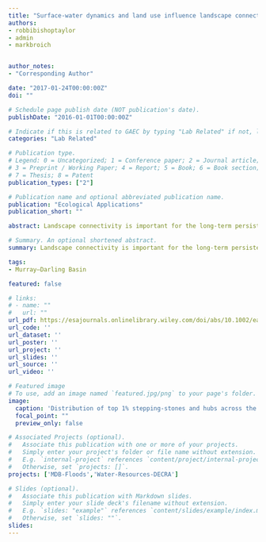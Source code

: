 ```yaml
---
title: "Surface-water dynamics and land use influence landscape connectivity across a major dryland region"
authors:
- robbibishoptaylor
- admin
- markbroich


author_notes:
- "Corresponding Author"

date: "2017-01-24T00:00:00Z"
doi: ""

# Schedule page publish date (NOT publication's date).
publishDate: "2016-01-01T00:00:00Z"

# Indicate if this is related to GAEC by typing "Lab Related" if not, leave blank
categories: "Lab Related"

# Publication type.
# Legend: 0 = Uncategorized; 1 = Conference paper; 2 = Journal article;
# 3 = Preprint / Working Paper; 4 = Report; 5 = Book; 6 = Book section;
# 7 = Thesis; 8 = Patent
publication_types: ["2"]

# Publication name and optional abbreviated publication name.
publication: "Ecological Applications"
publication_short: ""

abstract: Landscape connectivity is important for the long-term persistence of species inhabiting dryland freshwater ecosystems, with spatiotemporal surface-water dynamics (e.g., flooding) maintaining connectivity by both creating temporary habitats and providing transient opportunities for dispersal. Improving our understanding of how landscape connectivity varies with respect to surface-water dynamics and land use is an important step to maintaining biodiversity in dynamic dryland environments. Using a newly available validated Landsat TM and ETM+ surface-water time series, we modelled landscape connectivity between dynamic surface-water habitats within Australia's 1 million km2 semiarid Murray Darling Basin across a 25-yr period (1987–2011). We identified key habitats that serve as well-connected “hubs,” or “stepping-stones” that allow long-distance movements through surface-water habitat networks. We compared distributions of these habitats for short- and long-distance dispersal species during dry, average, and wet seasons, and across land-use types. The distribution of stepping-stones and hubs varied both spatially and temporally, with temporal changes driven by drought and flooding dynamics. Conservation areas and natural environments contained higher than expected proportions of both stepping-stones and hubs throughout the time series; however, highly modified agricultural landscapes increased in importance during wet seasons. Irrigated landscapes contained particularly high proportions of well-connected hubs for long-distance dispersers, but remained relatively disconnected for less vagile organisms. The habitats identified by our study may serve as ideal high-priority targets for land-use specific management aimed at maintaining or improving dispersal between surface-water habitats, potentially providing benefits to biodiversity beyond the immediate site scale. Our results also highlight the importance of accounting for the influence of spatial and temporal surface-water dynamics when studying landscape connectivity within highly variable dryland environments.

# Summary. An optional shortened abstract.
summary: Landscape connectivity is important for the long-term persistence of species inhabiting dryland freshwater ecosystems, with spatiotemporal surface-water dynamics (e.g., flooding) maintaining connectivity by both creating temporary habitats and providing transient opportunities for dispersal.

tags:
- Murray–Darling Basin

featured: false

# links:
# - name: ""
#   url: ""
url_pdf: https://esajournals.onlinelibrary.wiley.com/doi/abs/10.1002/eap.1507
url_code: ''
url_dataset: ''
url_poster: ''
url_project: ''
url_slides: ''
url_source: ''
url_video: ''

# Featured image
# To use, add an image named `featured.jpg/png` to your page's folder. 
image:
  caption: 'Distribution of top 1% stepping-stones and hubs across the MDB. Important habitats are shown separately for two dispersal abilities (short-distance, ~1000 m; long-distance, ~ 5000 m) and the driest 25%, average (25–75%) and the wettest 25% of seasons by inundated habitat area.'
  focal_point: ""
  preview_only: false

# Associated Projects (optional).
#   Associate this publication with one or more of your projects.
#   Simply enter your project's folder or file name without extension.
#   E.g. `internal-project` references `content/project/internal-project/index.md`.
#   Otherwise, set `projects: []`.
projects: ['MDB-Floods','Water-Resources-DECRA']

# Slides (optional).
#   Associate this publication with Markdown slides.
#   Simply enter your slide deck's filename without extension.
#   E.g. `slides: "example"` references `content/slides/example/index.md`.
#   Otherwise, set `slides: ""`.
slides:
---
```



